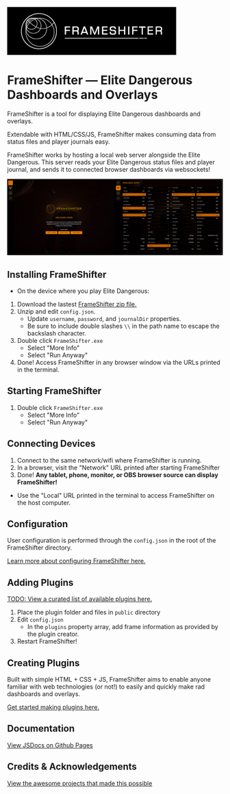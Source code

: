 <img src="https://github.com/daltonrowe/frameshifter/raw/master/public/welcome/frameshifter-readme.png">

# FrameShifter — Elite Dangerous Dashboards and Overlays

FrameShifter is a tool for displaying Elite Dangerous dashboards and overlays.

Extendable with HTML/CSS/JS, FrameShifter makes consuming data from status files and player journals easy.

FrameShifter works by hosting a local web server alongside the Elite Dangerous. This server reads your Elite Dangerous status files and player journal, and sends it to connected browser dashboards via websockets!

<img src="https://github.com/daltonrowe/frameshifter/raw/master/public/welcome/screenshot.jpg">

## Installing FrameShifter

- On the device where you play Elite Dangerous:

1. Download the lastest [FrameShifter zip file.](https://github.com/daltonrowe/frameshifter/raw/master/build/FrameShifter.zip)
1. Unzip and edit `config.json`.
   - Update `username`, `password`, and `journalDir` properties.
   - Be sure to include double slashes `\\` in the path name to escape the backslash character.
1. Double click `FrameShifter.exe`
   - Select "More Info"
   - Select "Run Anyway"
1. Done! Access FrameShifter in any browser window via the URLs printed in the terminal.

## Starting FrameShifter

1. Double click `FrameShifter.exe`
   - Select "More Info"
   - Select "Run Anyway"

## Connecting Devices

1. Connect to the same network/wifi where FrameShifter is running.
1. In a browser, visit the "Network" URL printed after starting FrameShifter
1. Done! **Any tablet, phone, monitor, or OBS browser source can display FrameShifter!**

- Use the "Local" URL printed in the terminal to access FrameShifter on the host computer.

## Configuration

User configuration is performed through the `config.json` in the root of the FrameShifter directory.

[Learn more about configuring FrameShifter here.](./README-config.md)

## Adding Plugins

[TODO: View a curated list of available plugins here.](./README-plugins-available.md)

1. Place the plugin folder and files in `public` directory
1. Edit `config.json`
   - In the `plugins` property array, add frame information as provided by the plugin creator.
1. Restart FrameShifter!

## Creating Plugins

Built with simple HTML + CSS + JS, FrameShifter aims to enable anyone familiar with web technologies (or not!) to easily and quickly make rad dashboards and overlays.

[Get started making plugins here.](./README-plugins.md)

## Documentation

[View JSDocs on Github Pages](https://daltonrowe.github.io/frameshifter/index.html)

## Credits & Acknowledgements

[View the awesome projects that made this possible](./README-acknowledgements.md)
